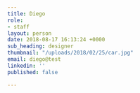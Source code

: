 ```yaml
---
title: Diego
role:
- staff
layout: person
date: 2018-08-17 16:13:24 +0000
sub_heading: designer
thumbnail: "/uploads/2018/02/25/car.jpg"
email: diego@test
linkedin: ''
published: false

---
```

